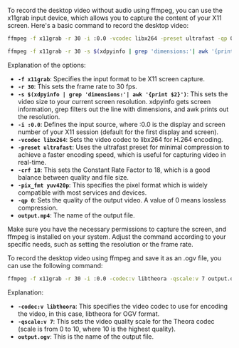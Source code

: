 To record the desktop video without audio using ffmpeg, you can use the x11grab input device, which allows you to capture the content of your X11 screen. Here's a basic command to record the desktop video:

```bash
ffmpeg -f x11grab -r 30 -i :0.0 -vcodec libx264 -preset ultrafast -qp 0 output.mp4

ffmpeg -f x11grab -r 30 -s $(xdpyinfo | grep 'dimensions:'| awk '{print $2}') -i :0.0 -vcodec libx264 -preset ultrafast -crf 18 -pix_fmt yuv420p output.mp4
```

Explanation of the options:

- **`-f x11grab`**: Specifies the input format to be X11 screen capture.
- **`-r 30`**: This sets the frame rate to 30 fps.
- **`-s $(xdpyinfo | grep 'dimensions:'| awk '{print $2}')`**: This sets the video size to your current screen resolution. xdpyinfo gets screen information, grep filters out the line with dimensions, and awk prints out the resolution.
- **`-i :0.0`**: Defines the input source, where :0.0 is the display and screen number of your X11 session (default for the first display and screen).
- **`-vcodec libx264`**: Sets the video codec to libx264 for H.264 encoding.
- **`-preset ultrafast`**: Uses the ultrafast preset for minimal compression to achieve a faster encoding speed, which is useful for capturing video in real-time.
- **`-crf 18`**: This sets the Constant Rate Factor to 18, which is a good balance between quality and file size.
- **`-pix_fmt yuv420p`**: This specifies the pixel format which is widely compatible with most services and devices.
- **`-qp 0`**: Sets the quality of the output video. A value of 0 means lossless compression.
- **`output.mp4`**: The name of the output file.

Make sure you have the necessary permissions to capture the screen, and ffmpeg is installed on your system. Adjust the command according to your specific needs, such as setting the resolution or the frame rate.

To record the desktop video using ffmpeg and save it as an .ogv file, you can use the following command:

```bash
ffmpeg -f x11grab -r 30 -i :0.0 -codec:v libtheora -qscale:v 7 output.ogv
```

Explanation:

- **`-codec:v libtheora`**: This specifies the video codec to use for encoding the video, in this case, libtheora for OGV format.
- **`-qscale:v 7`**: This sets the video quality scale for the Theora codec (scale is from 0 to 10, where 10 is the highest quality).
- **`output.ogv`**: This is the name of the output file.
